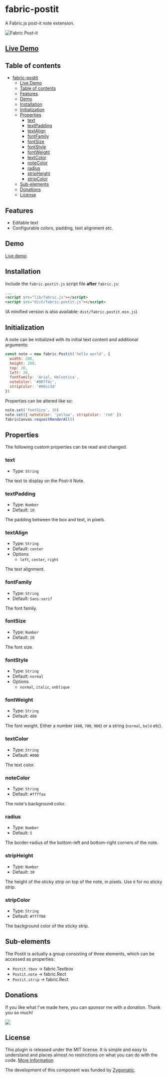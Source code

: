 # fabric-postit

A Fabric.js post-it note extension.

![Fabric Post-it](postit.png)

## [Live Demo](https://av01d.github.io/fabric-postit/demo/index.html)

## Table of contents

- [fabric-postit](#fabric-postit)
  - [Live Demo](#live-demo)
  - [Table of contents](#table-of-contents)
  - [Features](#features)
  - [Demo](#demo)
  - [Installation](#installation)
  - [Initialization](#initialization)
  - [Properties](#properties)
    - [text](#text)
    - [textPadding](#textpadding)
    - [textAlign](#textalign)
    - [fontFamily](#fontfamily)
    - [fontSize](#fontsize)
    - [fontStyle](#fontstyle)
    - [fontWeight](#fontweight)
    - [textColor](#textcolor)
    - [noteColor](#notecolor)
    - [radius](#radius)
    - [stripHeight](#stripheight)
    - [stripColor](#stripcolor)
  - [Sub-elements](#sub-elements)
  - [Donations](#donations)
  - [License](#license)

## Features

- Editable text
- Configurable colors, padding, text alignment etc.

## Demo

[Live demo](https://av01d.github.io/fabric-postit/demo/index.html).

## Installation

Include the `fabric.postit.js` script file **after** `fabric.js`:

```html
...
<script src="lib/fabric.js"></script>
<script src="dist/fabric.postit.js"></script>
```

(A minified version is also available: `dist/fabric.postit.min.js`)

## Initialization

A note can be initialized with its initial text content and additional arguments:

```js
const note = new fabric.Postit('hello world', {
  width: 200,
  height: 200,
  top: 20,
  left: 20,
  fontFamily: 'Arial, Helvetica',
  noteColor: '#00ff4c',
  stripColor: '#00cc3d'
})
```

Properties can be altered like so:

```js
note.set('fontSize', 30)
note.set({ noteColor: 'yellow', stripColor: 'red' })
fabricCanvas.requestRenderAll()
```

## Properties

The following custom properties can be read and changed.

### text

- Type: `String`

The text to display on the Post-it Note.

### textPadding

- Type: `Number`
- Default: `10`

The padding between the box and text, in pixels.

### textAlign

- Type: `String`
- Default: `center`
- Options
  - `left`, `center`, `right`

The text alignment.

### fontFamily

- Type: `String`
- Default: `Sans-serif`

The font family.

### fontSize

- Type: `Number`
- Default: `20`

The font size.

### fontStyle

- Type: `String`
- Default: `normal`
- Options
  - `normal`, `italic`, `onblique`

### fontWeight

- Type: `String`
- Default: `400`

The font weight. Either a number (`400`, `700`, `900`) or a string (`normal`, `bold` etc).

### textColor

- Type: `String`
- Default: `#000`

The text color.

### noteColor

- Type: `String`
- Default: `#ffffaa`

The note's background color.

### radius

- Type: `Number`
- Default: `5`

The border-radius of the bottom-left and bottom-right corners of the note.

### stripHeight

- Type: `Number`
- Default: `30`

The height of the sticky strip on top of the note, in pixels. Use `0` for no sticky strip.

### stripColor

- Type: `String`
- Default: `#ffff00`

The background color of the sticky strip.

## Sub-elements

The Postit is actually a group consisting of three elements, which can be accessed as properties:

- `Postit.tbox` → fabric.Textbox
- `Postit.note` → fabric.Rect
- `Postit.strip` → fabric.Rect

## Donations

If you like what I've made here, you can sponsor me with a donation. Thank you so much!

[![](https://www.paypalobjects.com/en_US/i/btn/btn_donateCC_LG.gif)](https://www.paypal.com/cgi-bin/webscr?cmd=_s-xclick&hosted_button_id=VUVAC8EA3X468)

## License

This plugin is released under the MIT license. It is simple and easy to understand and places almost no restrictions on what you can do with the code.
[More Information](http://en.wikipedia.org/wiki/MIT_License)

The development of this component was funded by [Zygomatic](https://www.zygomatic.nl/).
